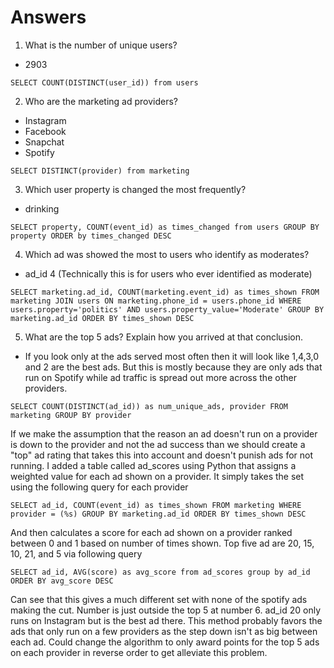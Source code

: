 # Answers
1. What is the number of unique users?
* 2903 
```
SELECT COUNT(DISTINCT(user_id)) from users
```
2. Who are the marketing ad providers? 
* Instagram
* Facebook
* Snapchat
* Spotify
``` 
SELECT DISTINCT(provider) from marketing
```
3. Which user property is changed the most frequently?
* drinking
```
SELECT property, COUNT(event_id) as times_changed from users GROUP BY property ORDER by times_changed DESC
```
4. Which ad was showed the most to users who identify as moderates?
* ad_id 4 (Technically this is for users who ever identified as moderate)
```
SELECT marketing.ad_id, COUNT(marketing.event_id) as times_shown FROM marketing JOIN users ON marketing.phone_id = users.phone_id WHERE users.property='politics' AND users.property_value='Moderate' GROUP BY marketing.ad_id ORDER BY times_shown DESC
```
5. What are the top 5 ads? Explain how you arrived at that conclusion.
* If you look only at the ads served most often then it will look like 1,4,3,0 and 2 are the best ads.  But this is mostly because they are only ads that run on Spotify while ad traffic is spread out more across the other providers.
```
SELECT COUNT(DISTINCT(ad_id)) as num_unique_ads, provider FROM marketing GROUP BY provider
```
If we make the assumption that the reason an ad doesn't run on a provider is down to the provider and not the ad success than we should create a "top" ad rating that takes this into account and doesn't punish ads for not running. I added a table called ad_scores using Python that assigns a weighted value for each ad shown on a provider. It simply takes the set using the following query for each provider
```
SELECT ad_id, COUNT(event_id) as times_shown FROM marketing WHERE provider = (%s) GROUP BY marketing.ad_id ORDER BY times_shown DESC
```
And then calculates a score for each ad shown on a provider ranked between 0 and 1 based on number of times shown. Top five ad are 20, 15, 10, 21, and 5 via following query
```
SELECT ad_id, AVG(score) as avg_score from ad_scores group by ad_id ORDER BY avg_score DESC
```
Can see that this gives a much different set with none of the spotify ads making the cut. Number is just outside the top 5 at number 6.  ad_id 20 only runs on Instagram but is the best ad there.  This method probably favors the ads that only run on a few providers as the step down isn't as big between each ad. Could change the algorithm to only award points for the top 5 ads on each provider in reverse order to get alleviate this problem.
